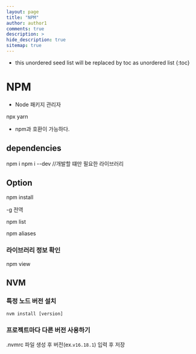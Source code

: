 ```yaml
---
layout: page
title: "NPM"
author: author1
comments: true
description: >
hide_description: true
sitemap: true
---
```


* this unordered seed list will be replaced by toc as unordered list 
{:toc}

# NPM
- Node 패키지 관리자 

npx
yarn
- npm과 호환이 가능하다.

## dependencies

npm i 
npm i --dev //개발할 떄만 필요한 라이브러리

## Option

npm install

-g 전역

npm list

npm aliases

### 라이브러리 정보 확인
npm view 

## NVM

### 특정 노드 버전 설치
`nvm install [version]`

### 프로젝트마다 다른 버전 사용하기
.nvmrc 파일 생성 후 버전(ex.`v16.18.1`) 입력 후 저장
